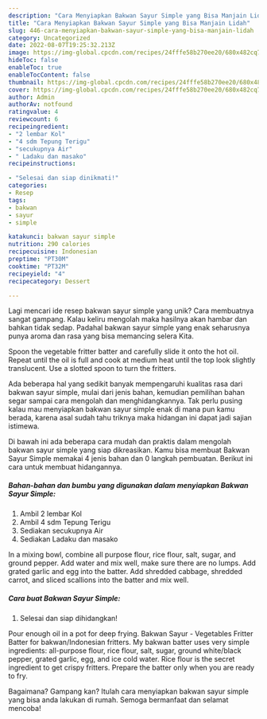 ```yaml
---
description: "Cara Menyiapkan Bakwan Sayur Simple yang Bisa Manjain Lidah"
title: "Cara Menyiapkan Bakwan Sayur Simple yang Bisa Manjain Lidah"
slug: 446-cara-menyiapkan-bakwan-sayur-simple-yang-bisa-manjain-lidah
category: Uncategorized
date: 2022-08-07T19:25:32.213Z
image: https://img-global.cpcdn.com/recipes/24fffe58b270ee20/680x482cq70/bakwan-sayur-simple-foto-resep-utama.jpg
hideToc: false
enableToc: true
enableTocContent: false
thumbnail: https://img-global.cpcdn.com/recipes/24fffe58b270ee20/680x482cq70/bakwan-sayur-simple-foto-resep-utama.jpg
cover: https://img-global.cpcdn.com/recipes/24fffe58b270ee20/680x482cq70/bakwan-sayur-simple-foto-resep-utama.jpg
author: Admin
authorAv: notfound
ratingvalue: 4
reviewcount: 6
recipeingredient:
- "2 lembar Kol"
- "4 sdm Tepung Terigu"
- "secukupnya Air"
- " Ladaku dan masako"
recipeinstructions:

- "Selesai dan siap dinikmati!"
categories:
- Resep
tags:
- bakwan
- sayur
- simple

katakunci: bakwan sayur simple 
nutrition: 290 calories
recipecuisine: Indonesian
preptime: "PT30M"
cooktime: "PT32M"
recipeyield: "4"
recipecategory: Dessert

---
```





Lagi mencari ide resep bakwan sayur simple yang unik? Cara membuatnya sangat gampang. Kalau keliru mengolah maka hasilnya akan hambar dan bahkan tidak sedap. Padahal bakwan sayur simple yang enak seharusnya punya aroma dan rasa yang bisa memancing selera Kita.





Spoon the vegetable fritter batter and carefully slide it onto the hot oil. Repeat until the oil is full and cook at medium heat until the top look slightly translucent. Use a slotted spoon to turn the fritters.

Ada beberapa hal yang sedikit banyak mempengaruhi kualitas rasa dari bakwan sayur simple, mulai dari jenis bahan, kemudian pemilihan bahan segar sampai cara mengolah dan menghidangkannya. Tak perlu pusing kalau mau menyiapkan bakwan sayur simple enak di mana pun kamu berada, karena asal sudah tahu triknya maka hidangan ini dapat jadi sajian istimewa.






Di bawah ini ada beberapa cara mudah dan praktis dalam mengolah bakwan sayur simple yang siap dikreasikan. Kamu bisa membuat Bakwan Sayur Simple memakai 4 jenis bahan dan 0 langkah pembuatan. Berikut ini cara untuk membuat hidangannya.

<!--inarticleads1-->

##### Bahan-bahan dan bumbu yang digunakan dalam menyiapkan Bakwan Sayur Simple:

1. Ambil 2 lembar Kol
1. Ambil 4 sdm Tepung Terigu
1. Sediakan secukupnya Air
1. Sediakan  Ladaku dan masako


In a mixing bowl, combine all purpose flour, rice flour, salt, sugar, and ground pepper. Add water and mix well, make sure there are no lumps. Add grated garlic and egg into the batter. Add shredded cabbage, shredded carrot, and sliced scallions into the batter and mix well. 

<!--inarticleads2-->

##### Cara buat Bakwan Sayur Simple:


1. Selesai dan siap dihidangkan!

Pour enough oil in a pot for deep frying. Bakwan Sayur - Vegetables Fritter Batter for bakwan/Indonesian fritters. My bakwan batter uses very simple ingredients: all-purpose flour, rice flour, salt, sugar, ground white/black pepper, grated garlic, egg, and ice cold water. Rice flour is the secret ingredient to get crispy fritters. Prepare the batter only when you are ready to fry. 

Bagaimana? Gampang kan? Itulah cara menyiapkan bakwan sayur simple yang bisa anda lakukan di rumah. Semoga bermanfaat dan selamat mencoba!
